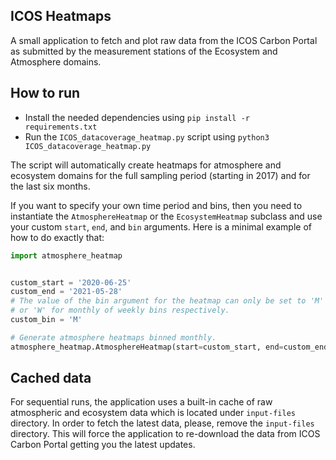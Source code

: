 ## ICOS Heatmaps
A small application to fetch and plot raw data from the ICOS Carbon Portal as submitted by the measurement stations of 
the Ecosystem and Atmosphere domains.

## How to run
- Install the needed dependencies using `pip install -r requirements.txt`
- Run the `ICOS_datacoverage_heatmap.py` script using `python3 ICOS_datacoverage_heatmap.py` 

The script will automatically create heatmaps for atmosphere and ecosystem domains for the full sampling period
(starting in 2017) and for the last six months. 

If you want to specify your own time period and bins, then you need to instantiate the `AtmosphereHeatmap` or the 
`EcosystemHeatmap` subclass and use your custom `start`, `end`, and `bin` arguments. Here is a minimal example of how
to do exactly that:
```python
import atmosphere_heatmap


custom_start = '2020-06-25'
custom_end = '2021-05-28'
# The value of the bin argument for the heatmap can only be set to 'M' 
# or 'W' for monthly of weekly bins respectively.  
custom_bin = 'M'

# Generate atmosphere heatmaps binned monthly.
atmosphere_heatmap.AtmosphereHeatmap(start=custom_start, end=custom_end, bin=custom_bin)
```

## Cached data
For sequential runs, the application uses a built-in cache of raw atmospheric and ecosystem data which is located under 
`input-files` directory. In order to fetch the latest data, please, remove the `input-files` directory. This will force 
the application to re-download the data from ICOS Carbon Portal getting you the latest updates.
